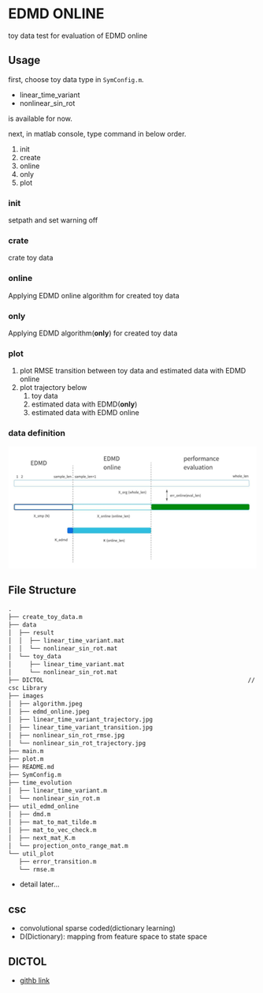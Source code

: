 # EDMD ONLINE
toy data test for evaluation of EDMD online

## Usage
first, choose toy data type in `SymConfig.m`.
* linear_time_variant
* nonlinear_sin_rot

is available for now.

next, in matlab console, type command in below order.

1. init
2. create
3. online
4. only
5. plot

### init
setpath and set warning off

### crate
crate toy data

### online
Applying EDMD online algorithm for created toy data

### only
Applying EDMD algorithm(__only__) for created toy data

### plot
1. plot RMSE transition between toy data and estimated data with EDMD online
2. plot trajectory below
   1. toy data
   2. estimated data with EDMD(__only__)
   3. estimated data with EDMD online


### data definition
![data_definition](./images/edmd_online.jpeg)

## File Structure
```
.
├── create_toy_data.m
├── data
│  ├── result
│  │  ├── linear_time_variant.mat
│  │  └── nonlinear_sin_rot.mat
│  └── toy_data
│     ├── linear_time_variant.mat
│     └── nonlinear_sin_rot.mat
├── DICTOL                                                          // csc Library
├── images
│  ├── algorithm.jpeg
│  ├── edmd_online.jpeg
│  ├── linear_time_variant_trajectory.jpg
│  ├── linear_time_variant_transition.jpg
│  ├── nonlinear_sin_rot_rmse.jpg
│  └── nonlinear_sin_rot_trajectory.jpg
├── main.m
├── plot.m
├── README.md
├── SymConfig.m
├── time_evolution
│  ├── linear_time_variant.m
│  └── nonlinear_sin_rot.m
├── util_edmd_online
│  ├── dmd.m
│  ├── mat_to_mat_tilde.m
│  ├── mat_to_vec_check.m
│  ├── next_mat_K.m
│  └── projection_onto_range_mat.m
└── util_plot
   ├── error_transition.m
   └── rmse.m

```

<!-- + main.m: main file for toy data test
+ util: utility function defined on this directory
    + dmd.m: dynamic mode decomposition
    + time_evolutions2d.m: define time evolution function on state space
    + mat_to_mat_tilde.m: convert matrix to matrix tilde (big matrix)
    + mat_to_vec_check.m: convert matrix to vector
+ images: images directory
+ archive: archive directory using nonlinear mapping(state space <-> feature space)
    + utility functions for _main.m
        + nonlinear_mapping.m: define nonlinear mappnig from state space to feature space
        + nonlinear_mapping_inv.m: define nonlinear mapping from feature space to state space
        + time_evolution.m: define time evolution function on state space
+ plot: functions defined for plot
    + error_transition.m: return rmse corresponding to iteration
    + rmse.m: define rmse(root square mean eror) between 2 matrices
+ DCTORL: csc library -->

+ detail later...

## csc
+ convolutional sparse coded(dictionary learning)
+ D(Dictionary): mapping from feature space to state space

## DICTOL
* [githb link](https://github.com/tiepvupsu/DICTOL)

